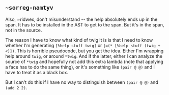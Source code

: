 ## `~sorreg-namtyv`
Also, ~ridwex, don't misunderstand -- the help absolutely ends up in the span.  It has to be installed in the AST to get to the span.  But it's in the span, not in the source.

The reason I have to know what kind of twig it is is that I need to know whether I'm generating
`[%help stuff twig]` or `|=(* [%help stuff (twig +<)])`.  This is horrible pseudocode, but you get the idea.  Either I'm wrapping help around `twig`, or around `*twig`.  And if the latter, either I can analyze the source of `*twig` and hopefully not add this extra lambda (note that applying a face has to do the same thing), or it's something like `(pair @ @)` and I have to treat it as a black box.

But I can't do this if I have no way to distinguish between `(pair @ @)` and `(add 2 2)`.